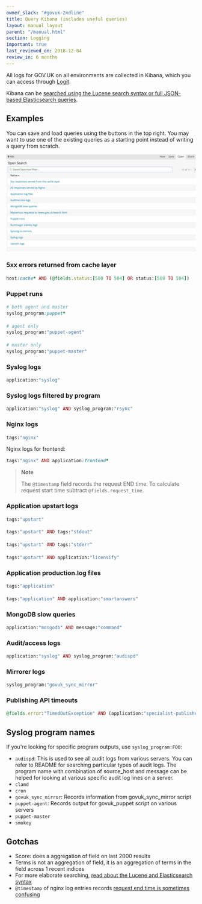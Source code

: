```yaml
---
owner_slack: "#govuk-2ndline"
title: Query Kibana (includes useful queries)
layout: manual_layout
parent: "/manual.html"
section: Logging
important: true
last_reviewed_on: 2018-12-04
review_in: 6 months
---
```

All logs for GOV.UK on all environments are collected in Kibana, which you can
access through [Logit](logit.html).

Kibana can be [searched using the Lucene search syntax or full JSON-based
Elasticsearch queries][kibana-search].

## Examples

You can save and load queries using the buttons in the top right. You may want to use one of the existing queries as a starting point instead of writing a query from scratch.

![Kibana saved searches](images/kibana_saved_searches.png)

### 5xx errors returned from cache layer

```rb
host:cache* AND (@fields.status:[500 TO 504] OR status:[500 TO 504])
```

### Puppet runs

```rb
# both agent and master
syslog_program:puppet*

# agent only
syslog_program:"puppet-agent"

# master only
syslog_program:"puppet-master"
```

### Syslog logs

```rb
application:"syslog"
```

### Syslog logs filtered by program

```rb
application:"syslog" AND syslog_program:"rsync"
```

### Nginx logs

```rb
tags:"nginx"
```

Nginx logs for frontend:

```rb
tags:"nginx" AND application:frontend*
```

> **Note**
>
> The `@timestamp` field records the request END time. To calculate request start time subtract `@fields.request_time`.

### Application upstart logs

```rb
tags:"upstart"

tags:"upstart" AND tags:"stdout"

tags:"upstart" AND tags:"stderr"

tags:"upstart" AND application:"licensify"
```

### Application production.log files

```rb
tags:"application"

tags:"application" AND application:"smartanswers"
```

### MongoDB slow queries

```rb
application:"mongodb" AND message:"command"
```

### Audit/access logs

```rb
application:"syslog" AND syslog_program:"audispd"
```

### Mirrorer logs

```rb
syslog_program:"govuk_sync_mirror"
```

### Publishing API timeouts

```rb
@fields.error:"TimedOutException" AND (application:"specialist-publisher" OR application:"whitehall" OR application:"content-tagger")
```

## Syslog program names

If you're looking for specific program outputs, use `syslog_program:FOO`:

- `audispd`:	This is used to see all audit logs from various servers. You can refer to README for searching particular types of audit logs. The program name with combination of source_host and message can be helped for looking at various specific audit log lines on a server.
- `clamd`	 
- `cron`	 
- `govuk_sync_mirror`: Records information from govuk_sync_mirror script
- `puppet-agent`:	Records output for govuk_puppet script on various servers
- `puppet-master`	 
- `smokey`

## Gotchas

- Score: does a aggregation of field on last 2000 results
- Terms is not an aggregation of field, it is an aggregation of terms in the field across 1 recent indices
- For more elaborate searching, [read about the Lucene and Elasticsearch syntax][kibana-search]
- `@timestamp` of nginx log entries records [request end time is sometimes confusing][end]

[kibana-search]: https://www.elastic.co/guide/en/kibana/current/search.html
[end]: http://serverfault.com/questions/438880/what-does-nginxs-time-local-logging-variable-mean-specifically/438891#438891
